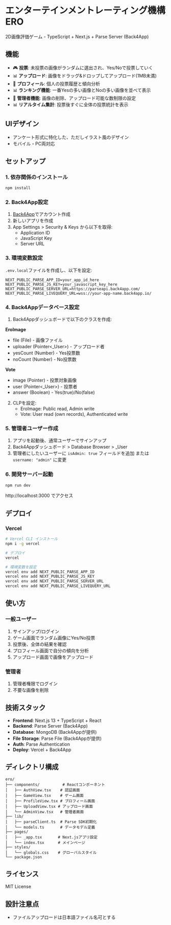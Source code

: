 # エンターテインメントレーティング機構ERO

2D画像評価ゲーム - TypeScript + Next.js + Parse Server (Back4App)

## 機能

- 🎮 **投票**: 未投票の画像がランダムに選出され、Yes/Noで投票していく
- 📊 **アップロード**: 画像をドラッグ&ドロップしてアップロード(1MB未満)
- 👤 **プロフィール**: 個人の投票履歴と傾向分析
- 📊 **ランキング機能**: 一番Yesの多い画像とNoの多い画像を並べて表示
- 🔧 **管理者機能**: 画像の削除、アップロード可能な数制限の設定
- 📊 **リアルタイム集計**: 投票後すぐに全体の投票統計を表示

## UIデザイン
- アンケート形式に特化した、ただしイラスト風のデザイン
- モバイル・PC両対応

## セットアップ

### 1. 依存関係のインストール
```bash
npm install
```

### 2. Back4App設定
1. [Back4App](https://www.back4app.com/)でアカウント作成
2. 新しいアプリを作成
3. App Settings > Security & Keys から以下を取得:
   - Application ID
   - JavaScript Key
   - Server URL

### 3. 環境変数設定
`.env.local`ファイルを作成し、以下を設定:

```env
NEXT_PUBLIC_PARSE_APP_ID=your_app_id_here
NEXT_PUBLIC_PARSE_JS_KEY=your_javascript_key_here
NEXT_PUBLIC_PARSE_SERVER_URL=https://parseapi.back4app.com/
NEXT_PUBLIC_PARSE_LIVEQUERY_URL=wss://your-app-name.back4app.io/
```

### 4. Back4Appデータベース設定
1. Back4Appダッシュボードで以下のクラスを作成:

**EroImage**
- file (File) - 画像ファイル
- uploader (Pointer<_User>) - アップロード者
- yesCount (Number) - Yes投票数
- noCount (Number) - No投票数

**Vote**
- image (Pointer<EroImage>) - 投票対象画像
- user (Pointer<_User>) - 投票者
- answer (Boolean) - Yes(true)/No(false)

2. CLPを設定:
   - EroImage: Public read, Admin write
   - Vote: User read (own records), Authenticated write

### 5. 管理者ユーザー作成
1. アプリを起動後、通常ユーザーでサインアップ
2. Back4Appダッシュボード > Database Browser > _User
3. 管理者にしたいユーザーに `isAdmin: true` フィールドを追加
   または `username: "admin"` に変更

### 6. 開発サーバー起動
```bash
npm run dev
```

http://localhost:3000 でアクセス

## デプロイ

### Vercel
```bash
# Vercel CLI インストール
npm i -g vercel

# デプロイ
vercel

# 環境変数を設定
vercel env add NEXT_PUBLIC_PARSE_APP_ID
vercel env add NEXT_PUBLIC_PARSE_JS_KEY
vercel env add NEXT_PUBLIC_PARSE_SERVER_URL
vercel env add NEXT_PUBLIC_PARSE_LIVEQUERY_URL
```

## 使い方

### 一般ユーザー
1. サインアップ/ログイン
2. ゲーム画面でランダム画像にYes/No投票
3. 投票後、全体の結果を確認
4. プロフィール画面で自分の傾向を分析
5. アップロード画面で画像をアップロード

### 管理者
1. 管理者権限でログイン
2. 不要な画像を削除

## 技術スタック

- **Frontend**: Next.js 13 + TypeScript + React
- **Backend**: Parse Server (Back4App)
- **Database**: MongoDB (Back4Appが提供)
- **File Storage**: Parse File (Back4Appが提供)
- **Auth**: Parse Authentication
- **Deploy**: Vercel + Back4App

## ディレクトリ構成

```
ero/
├── components/          # Reactコンポーネント
│   ├── AuthView.tsx    # 認証画面
│   ├── GameView.tsx    # ゲーム画面
│   ├── ProfileView.tsx # プロフィール画面
│   ├── UploadView.tsx # アップロード画面
│   └── AdminView.tsx   # 管理者画面
├── lib/
│   ├── parseClient.ts  # Parse SDK初期化
│   └── models.ts       # データモデル定義
├── pages/
│   ├── _app.tsx       # Next.jsアプリ設定
│   └── index.tsx      # メインページ
├── styles/
│   └── globals.css    # グローバルスタイル
└── package.json
```

## ライセンス

MIT License

## 設計注意点

- ファイルアップロードは日本語ファイル名可とする
